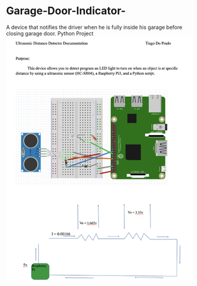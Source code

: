 # Garage-Door-Indicator-
A device that notifies the driver when he is fully inside his garage before closing garage door.
Python Project
![](README_images/Screen%20Shot%202019-05-17%20at%207.52.55%20PM.png)
